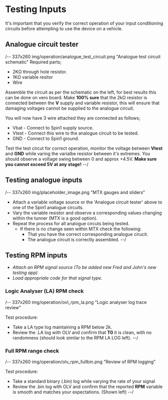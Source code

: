 # Testing Inputs #

It's important that you verify the correct operation of your input conditioning circuits before attempting to use the device on a vehicle.

## Analogue circuit tester
/-- 337x260 img/operation/analogue_test_circuit.png "Analogue test circuit schematic" 
Required parts;

 - 2K&ohm; through hole resistor.
 - 1K&ohm; variable resitor
 - Wire

Assemble the circuit as per the schematic on the left, for best results this can be done on vero board. Make **100% sure** that the 2k&ohm; resistor is connected between the **V** supply and variable resistor, this will ensure that damaging voltages cannot be supplied to the analogue circuit.

You will now have 3 wire attached they are connected as follows;

 - Vbat -  Connect to Spin1 supply source.
 - Vtest - Connect this wire to the analogue circuit to be tested.
 - GND - Connect to Spin1 ground.

Test the test circut for correct operation, monitor the voltage between **Vtest** and **GND** while varing the varialbe resistor between it's extremes. You should observe a voltage swing between 0 and approx +4.5V. **Make sure you cannot exceed 5V at any stage!**
--/

## Testing analogue inputs
/-- 337x260 img/placeholder_image.png "MTX gauges and sliders"
 
 - Attach a variable voltage source or the 'Analogue circuit tester' above to one of the Spin1 analogue circuits.
 - Vary the variable resistor and observe a corresponding values changing within the tunner (MTX is a good option).
 - Repeat the process for all analogue circuts being tested.
	- If there is no change seen within MTX check the following:
		- That you have the correct corresponding analogue cirucit.
		- The analogue circuit is correctly assembled. 
--/

## Testing RPM inputs ##

 - *Attach an RPM signal source (To be added new Fred and John's new testing app)*
 - *Load appropriate code for that signal type.*

### Logic Analyser (LA) RPM check ###
/-- 337x260 img/operation/ovl_rpm_la.png "Logic analyser log trace review" 
 
Test procedure:

 - Take a LA type log maintaining a RPM below 2k.
 - Review the .LA log with OLV and confirm that **T0** it is clean, with no randomness (should look similar to the RPM LA LOG left).
--/

### Full RPM range check ###
/-- 337x260 img/operation/olv_rpm_fullbin.png "Review of RPM logging"

Test procedure:

 - Take a standard binary (.bin) log while varying the rate of your signal
 - Review the .bin log with OLV and confirm that the reported **RPM** variable is smooth and matches your expectations. (Shown left)
--/

